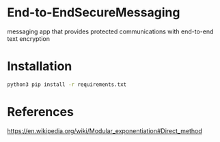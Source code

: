 # End-to-EndSecureMessaging

messaging app that provides protected communications with end-to-end text encryption

# Installation
```bash
python3 pip install -r requirements.txt
```



# References

https://en.wikipedia.org/wiki/Modular_exponentiation#Direct_method
